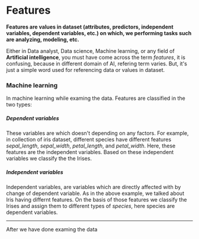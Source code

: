 #  Features

**Features are values in dataset (attributes, predictors, independent variables, dependent variables, etc.) on which, we performing tasks such are analyzing, modeling, etc.**

Either in Data analyst, Data science, Machine learning, or any field of **Artificial intelligence**, you must have come across the term *features*, it is confusing, because in different domain of AI, refering term varies. But, it's just a simple word used for referencing data or values in dataset.


### Machine learning

In machine learning while examing the data. Features are classified in the two types:

##### Dependent variables

These variables are which doesn't depending on any factors. For example, in collection of iris dataset, different species have different features *sepal_length*, *sepal_width*, *petal_length*, and *petal_width*. Here, these features are the independent variables. Based on these independent variables we classify the the Irises.

##### Independent variables

Independent variables, are variables which are directly affected with by change of dependent variable. As in the above example, we talked about Iris having differnt features. On the basis of those features we classify the Irises and assign them to different types of *species*, here species are dependent variables.

----------

After we have done examing the data 
